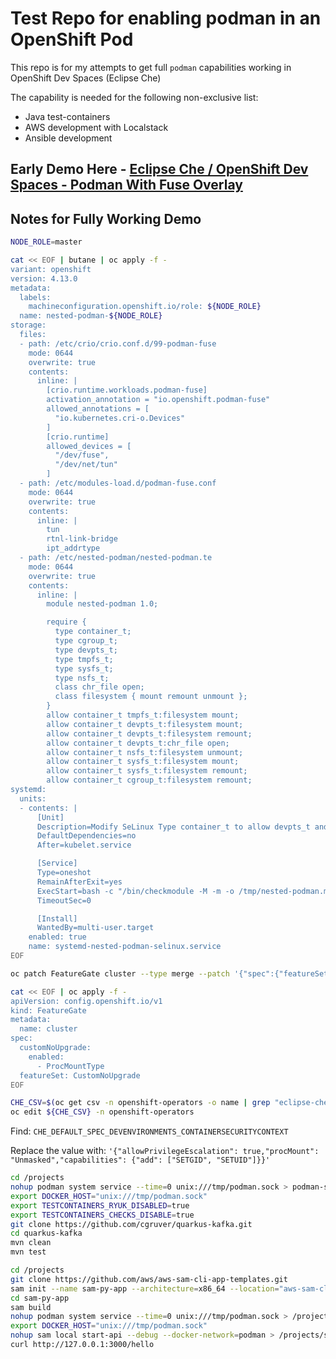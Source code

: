 # Test Repo for enabling podman in an OpenShift Pod

This repo is for my attempts to get full `podman` capabilities working in OpenShift Dev Spaces (Eclipse Che)

The capability is needed for the following non-exclusive list:

* Java test-containers
* AWS development with Localstack
* Ansible development

## Early Demo Here - [Eclipse Che / OpenShift Dev Spaces - Podman With Fuse Overlay](https://upstreamwithoutapaddle.com/blog%20post/2023/08/10/Podman-In-Dev-Spaces-With-Fuse-Overlay.html)

## Notes for Fully Working Demo

```bash
NODE_ROLE=master

cat << EOF | butane | oc apply -f -
variant: openshift
version: 4.13.0
metadata:
  labels:
    machineconfiguration.openshift.io/role: ${NODE_ROLE}
  name: nested-podman-${NODE_ROLE}
storage:
  files:
  - path: /etc/crio/crio.conf.d/99-podman-fuse
    mode: 0644
    overwrite: true
    contents:
      inline: |
        [crio.runtime.workloads.podman-fuse]
        activation_annotation = "io.openshift.podman-fuse"
        allowed_annotations = [
          "io.kubernetes.cri-o.Devices"
        ]
        [crio.runtime]
        allowed_devices = [
          "/dev/fuse",
          "/dev/net/tun"
        ]
  - path: /etc/modules-load.d/podman-fuse.conf
    mode: 0644
    overwrite: true
    contents:
      inline: |
        tun
        rtnl-link-bridge
        ipt_addrtype
  - path: /etc/nested-podman/nested-podman.te
    mode: 0644
    overwrite: true
    contents:
      inline: |
        module nested-podman 1.0;

        require {
          type container_t;
          type cgroup_t;
          type devpts_t;
          type tmpfs_t;
          type sysfs_t;
          type nsfs_t;
          class chr_file open;
          class filesystem { mount remount unmount };
        }
        allow container_t tmpfs_t:filesystem mount;
        allow container_t devpts_t:filesystem mount;
        allow container_t devpts_t:filesystem remount;
        allow container_t devpts_t:chr_file open;
        allow container_t nsfs_t:filesystem unmount;
        allow container_t sysfs_t:filesystem mount;
        allow container_t sysfs_t:filesystem remount;
        allow container_t cgroup_t:filesystem remount;
systemd:
  units:
  - contents: |
      [Unit]
      Description=Modify SeLinux Type container_t to allow devpts_t and tmpfs_t
      DefaultDependencies=no
      After=kubelet.service

      [Service]
      Type=oneshot
      RemainAfterExit=yes
      ExecStart=bash -c "/bin/checkmodule -M -m -o /tmp/nested-podman.mod /etc/nested-podman/nested-podman.te && /bin/semodule_package -o /tmp/nested-podman.pp -m /tmp/nested-podman.mod && /sbin/semodule -i /tmp/nested-podman.pp"
      TimeoutSec=0

      [Install]
      WantedBy=multi-user.target
    enabled: true
    name: systemd-nested-podman-selinux.service
EOF
```

```bash
oc patch FeatureGate cluster --type merge --patch '{"spec":{"featureSet":"CustomNoUpgrade","customNoUpgrade":{"enabled":["ProcMountType"]}}}'

cat << EOF | oc apply -f -
apiVersion: config.openshift.io/v1
kind: FeatureGate
metadata:
  name: cluster 
spec:
  customNoUpgrade:
    enabled:
      - ProcMountType
  featureSet: CustomNoUpgrade
EOF
```

```bash
CHE_CSV=$(oc get csv -n openshift-operators -o name | grep "eclipse-che")
oc edit ${CHE_CSV} -n openshift-operators
```

Find: `CHE_DEFAULT_SPEC_DEVENVIRONMENTS_CONTAINERSECURITYCONTEXT`

Replace the value with: `'{"allowPrivilegeEscalation": true,"procMount": "Unmasked","capabilities": {"add": ["SETGID", "SETUID"]}}'`

```bash
cd /projects
nohup podman system service --time=0 unix:///tmp/podman.sock > podman-sys.log &
export DOCKER_HOST="unix:///tmp/podman.sock"
export TESTCONTAINERS_RYUK_DISABLED=true 
export TESTCONTAINERS_CHECKS_DISABLE=true
git clone https://github.com/cgruver/quarkus-kafka.git
cd quarkus-kafka
mvn clean
mvn test
```

```bash
cd /projects
git clone https://github.com/aws/aws-sam-cli-app-templates.git
sam init --name sam-py-app --architecture=x86_64 --location="aws-sam-cli-app-templates/python3.9/hello" --no-tracing --no-application-insights --no-input
cd sam-py-app
sam build
nohup podman system service --time=0 unix:///tmp/podman.sock > /projects/podman-sys.log &
export DOCKER_HOST="unix:///tmp/podman.sock"
nohup sam local start-api --debug --docker-network=podman > /projects/sam.out &
curl http://127.0.0.1:3000/hello
```
